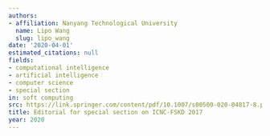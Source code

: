 ```yaml
---
authors:
- affiliation: Nanyang Technological University
  name: Lipo Wang
  slug: lipo_wang
date: '2020-04-01'
estimated_citations: null
fields:
- computational intelligence
- artificial intelligence
- computer science
- special section
in: soft computing
src: https://link.springer.com/content/pdf/10.1007/s00500-020-04817-8.pdf
title: Editorial for special section on ICNC-FSKD 2017
year: 2020
---
```

